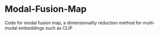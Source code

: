 # Modal-Fusion-Map
Code for modal fusion map, a dimensionality reduction method for multi-modal embeddings such as CLIP
